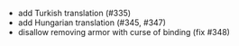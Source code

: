 - add Turkish translation (#335)
- add Hungarian translation (#345, #347)
- disallow removing armor with curse of binding (fix #348)
